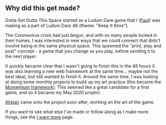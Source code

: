 ## Why did this get made?

Gotta Get Outta This Space started as a Ludum Dare game that I ([Paul](/who)) was making as a part of Ludum Dare 46 (theme: "Keep It Alive").

The Coronavirus crisis had just begun, and with so many people locked in their homes, I was interested in new ways that we could connect that didn't involve being in the same physical space. This spawned the "print, play and post" concept - a game that you change as you play, before sending it to the next player.

It quickly became clear that I wasn't going to finish this in the 48 hours (I was also learning a new web framework at the same time... maybe not the best idea), but still wanted to finish it. Around the same time, I was looking at doing some monthly projects to build up my art practice (this became the [Momemtum framework](https://medium.com/@pdyxs/momemtum-8e375bea7a8e)). This seemed like a great candidate for a first game, and so it became my May 2020 project.

[Alistair](/who) came onto the project soon after, working on the art of the game.

If you want to see what else I've made or follow along as I make more things, see the [I want more](/moreplease) page.
